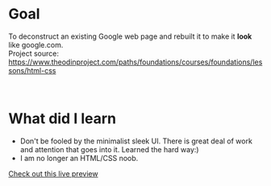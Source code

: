 # Goal

To deconstruct an existing Google web page and rebuilt it to make it **look** like google.com.  
Project source: https://www.theodinproject.com/paths/foundations/courses/foundations/lessons/html-css

<br />


# What did I learn

* Don't be fooled by the minimalist sleek UI.  There is great deal of work and attention that goes into it.
Learned the hard way:)
* I am no longer an HTML/CSS noob. 

[Check out this live preview](https://nrey-w.github.io/google-homepage/)
